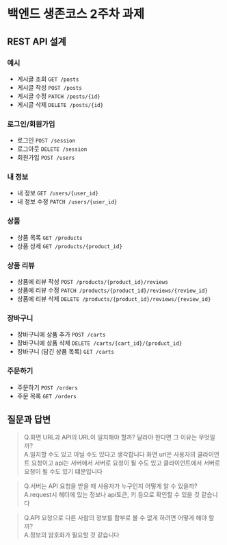 # 백엔드 생존코스 2주차 과제

## REST API 설계

### 예시

- 게시글 조회 `GET /posts`
- 게시글 작성 `POST /posts`
- 게시글 수정 `PATCH /posts/{id}`
- 게시글 삭제 `DELETE /posts/{id}`

### 로그인/회원가입

- 로그인 `POST /session`
- 로그아웃 `DELETE /session`
- 회원가입 `POST /users`

### 내 정보

- 내 정보 `GET /users/{user_id}`
- 내 정보 수정 `PATCH /users/{user_id}`

### 상품

- 상품 목록 `GET /products`
- 상품 상세 `GET /products/{product_id}`

### 상품 리뷰

- 상품에 리뷰 작성 `POST /products/{product_id}/reviews`
- 상품에 리뷰 수정 `PATCH /products/{product_id}/reviews/{review_id}`
- 상품에 리뷰 삭제 `DELETE /products/{product_id}/reviews/{review_id}`

### 장바구니

- 장바구니에 상품 추가 `POST /carts`
- 장바구니에 상품 삭제 `DELETE /carts/{cart_id}/{product_id}`
- 장바구니 (담긴 상품 목록) `GET /carts`

### 주문하기

- 주문하기 `POST /orders`
- 주문 목록 `GET /orders`

## 질문과 답변

> Q.화면 URL과 API의 URL이 일치해야 할까? 달라야 한다면 그 이유는 무엇일까?     
> A.일치할 수도 있고 아닐 수도 있다고 생각합니다 
> 화면 url은 사용자의 클라이언트 요청이고 api는 서버에서 서버로 요청이 될 수도 있고 클라이언트에서 서버로 요청이 될 수도 있기 떄문입니다 

> Q.서버는 API 요청을 받을 때 사용자가 누구인지 어떻게 알 수 있을까?   
> A.request시 헤더에 있는 정보나 api토큰, 키 등으로 확인할 수 있을 것 같습니다 

> Q.API 요청으로 다른 사람의 정보를 함부로 볼 수 없게 하려면 어떻게 해야 할까?    
> A.정보의 암호화가 필요할 것 같습니다 

